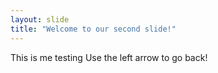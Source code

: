 ```yaml
---
layout: slide
title: "Welcome to our second slide!"
---
```

This is me testing
Use the left arrow to go back!
